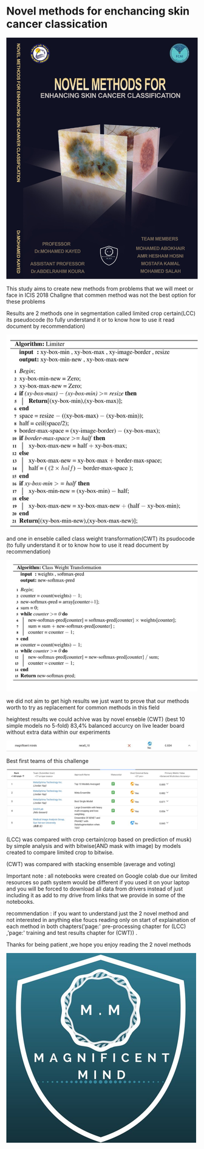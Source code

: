 # Novel methods for enchancing skin cancer classication

![](Graduation_project.jpg)

This study aims to create new methods from problems that we will meet or face in ICIS 2018 Challgne that commen method was not the best option for these problems

Results are 2 methods one in segmentation called limited crop certain(LCC) its pseudocode (to fully understand it or to know how to use it read document by recommendation)

![](LCC.jpg) 

and one in enseble called class weight transformation(CWT) its psudocode (to fully understand it or to know how to use it read document by recommendation) 

![](CWT.jpg)   

we did not aim to get high results we just want to prove that our methods worth to try as replacement for common methods in this field

heightest results we could achive was by novel enseble (CWT) (best 10 simple models no 5-fold) 83,4% balanced accurcy on live leader board without extra data within our experiments

![](Our_team.jpg)

Best first teams of this challenge

![](Teams.jpg)


(LCC) was compared with crop certain(crop based on prediction of musk) by simple analysis and with bitwise(AND mask with image) by models created to compare limited crop to bitwise.

(CWT) was compared with stacking ensemble (average and voting)

Important note : all notebooks were created on Google colab due our limited resources so path system would be different if you used it on your laptop and you will be forced to download all data from drivers instead of just including it as add to my drive from links that we provide in some of the notebooks.

recommendation : if you want to understand just the 2 novel method and not interested in anything else foucs reading only on start of explaination of each method in both chapters('page:' pre-processing chapter for (LCC) ,'page:' training and test results chapter for (CWT)) .

Thanks for being patient ,we hope you enjoy reading the 2 novel methods


![](mm.png)
